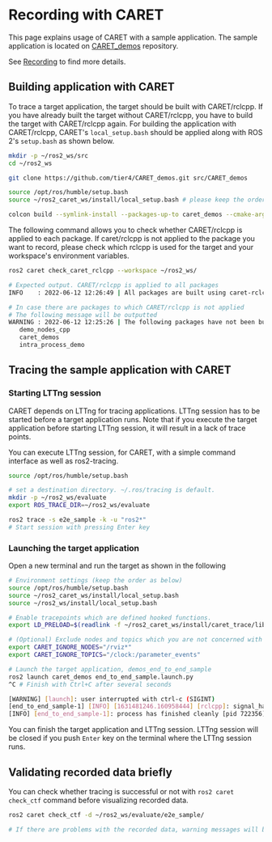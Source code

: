 # Recording with CARET

This page explains usage of CARET with a sample application.
The sample application is located on [CARET_demos](https://github.com/tier4/CARET_demos.git) repository.

See [Recording](../recording/index.md) to find more details.

## Building application with CARET

To trace a target application, the target should be built with CARET/rclcpp. If you have already built the target without CARET/rclcpp, you have to build the target with CARET/rclcpp again. For building the application with CARET/rclcpp, CARET's `local_setup.bash` should be applied along with ROS 2's `setup.bash` as shown below.

```bash
mkdir -p ~/ros2_ws/src
cd ~/ros2_ws

git clone https://github.com/tier4/CARET_demos.git src/CARET_demos

source /opt/ros/humble/setup.bash
source ~/ros2_caret_ws/install/local_setup.bash # please keep the order after 'source /opt/ros/humble/setup.bash'

colcon build --symlink-install --packages-up-to caret_demos --cmake-args -DBUILD_TESTING=OFF
```

The following command allows you to check whether CARET/rclcpp is applied to each package.
If caret/rclcpp is not applied to the package you want to record, please check which rclcpp is used for the target and your workspace's environment variables.

```bash
ros2 caret check_caret_rclcpp --workspace ~/ros2_ws/

# Expected output. CARET/rclcpp is applied to all packages
INFO    : 2022-06-12 12:26:49 | All packages are built using caret-rclcpp.

# In case there are packages to which CARET/rclcpp is not applied
# The following message will be outputted
WARNING : 2022-06-12 12:25:26 | The following packages have not been built using caret-rclcpp:
   demo_nodes_cpp
   caret_demos
   intra_process_demo
```

## Tracing the sample application with CARET

### Starting LTTng session

CARET depends on LTTng for tracing applications. LTTng session has to be started before a target application runs. Note that if you execute the target application before starting LTTng session, it will result in a lack of trace points.

You can execute LTTng session, for CARET, with a simple command interface as well as ros2-tracing.

```bash
source /opt/ros/humble/setup.bash

# set a destination directory. ~/.ros/tracing is default.
mkdir -p ~/ros2_ws/evaluate
export ROS_TRACE_DIR=~/ros2_ws/evaluate

ros2 trace -s e2e_sample -k -u "ros2*"
# Start session with pressing Enter key
```

### Launching the target application

Open a new terminal and run the target as shown in the following

```bash
# Environment settings (keep the order as below)
source /opt/ros/humble/setup.bash
source ~/ros2_caret_ws/install/local_setup.bash
source ~/ros2_ws/install/local_setup.bash

# Enable tracepoints which are defined hooked functions.
export LD_PRELOAD=$(readlink -f ~/ros2_caret_ws/install/caret_trace/lib/libcaret.so)

# (Optional) Exclude nodes and topics which you are not concerned with
export CARET_IGNORE_NODES="/rviz*"
export CARET_IGNORE_TOPICS="/clock:/parameter_events"

# Launch the target application, demos_end_to_end_sample
ros2 launch caret_demos end_to_end_sample.launch.py
^C # Finish with Ctrl+C after several seconds

[WARNING] [launch]: user interrupted with ctrl-c (SIGINT)
[end_to_end_sample-1] [INFO] [1631481246.160958444] [rclcpp]: signal_handler(signal_value=2)
[INFO] [end_to_end_sample-1]: process has finished cleanly [pid 722356]
```

You can finish the target application and LTTng session.
LTTng session will be closed if you push `Enter` key on the terminal where the LTTng session runs.

## Validating recorded data briefly

You can check whether tracing is successful or not with `ros2 caret check_ctf` command before visualizing recorded data.

```bash
ros2 caret check_ctf -d ~/ros2_ws/evaluate/e2e_sample/

# If there are problems with the recorded data, warning messages will be displayed.
```
